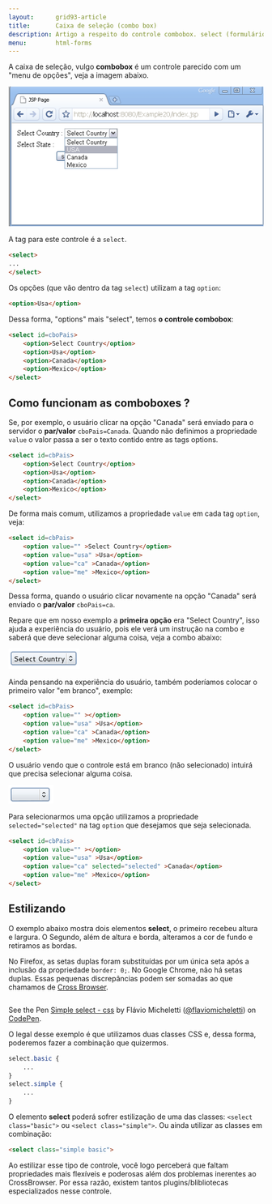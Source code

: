 ```yaml
---
layout:      grid93-article
title:       Caixa de seleção (combo box)
description: Artigo a respeito do controle combobox. select (formulário web) - HTML e CSS
menu:        html-forms
---
```


A caixa de seleção, vulgo __combobox__ é um controle parecido com um "menu de opções", veja a imagem abaixo.

![Ilustração de um campo combobox ](select.gif "Ilustração de um campo combobox")

A tag para este controle é a `select`.

```html
<select>
...
</select>
```

Os opções (que vão dentro da tag `select`) utilizam a tag `option`:

```html
<option>Usa</option>
```

Dessa forma, "options" mais "select", temos __o controle combobox__:

```html
<select id=cboPais>
    <option>Select Country</option>
    <option>Usa</option>
    <option>Canada</option>
    <option>Mexico</option>
</select>
```




Como funcionam as comboboxes ?
---

Se, por exemplo, o usuário clicar na opção "Canada" será enviado para o servidor o __par/valor__ `cboPais=Canada`.
Quando não definimos a propriedade `value` o valor passa a ser o texto contido entre as tags options.

```html
<select id=cbPais>
    <option>Select Country</option>
    <option>Usa</option>
    <option>Canada</option>
    <option>Mexico</option>
</select>
```


De forma mais comum, utilizamos a propriedade `value` em cada tag `option`, veja:

```html
<select id=cbPais>
    <option value="" >Select Country</option>
    <option value="usa" >Usa</option>
    <option value="ca" >Canada</option>
    <option value="me" >Mexico</option>
</select>
```

Dessa forma, quando o usuário clicar novamente na opção "Canada" será enviado o __par/valor__ `cboPais=ca`.

Repare que em nosso exemplo a __primeira opção__ era "Select Country", isso ajuda a experiência do usuário, pois ele
verá um instrução na combo e saberá que deve selecionar alguma coisa, veja a combo abaixo:

![](select-country.png)

Ainda pensando na experiência do usuário, também poderíamos colocar o primeiro valor "em branco", exemplo:

```html
<select id=cbPais>
    <option value="" ></option>
    <option value="usa" >Usa</option>
    <option value="ca" >Canada</option>
    <option value="me" >Mexico</option>
</select>
```

O usuário vendo que o controle está em branco (não selecionado) intuirá que precisa selecionar alguma coisa.

![](option-branco.png)

Para selecionarmos uma opção utilizamos a propriedade `selected="selected"` na tag `option` que desejamos que seja selecionada.

```html
<select id=cbPais>
    <option value="" ></option>
    <option value="usa" >Usa</option>
    <option value="ca" selected="selected" >Canada</option>
    <option value="me" >Mexico</option>
</select>
```


Estilizando
---

O exemplo abaixo mostra dois elementos __select__, o primeiro recebeu altura e largura. O Segundo, além de altura e
borda, alteramos a cor de fundo e retiramos as bordas.

No Firefox, as setas duplas foram substituídas por um única seta após a inclusão da propriedade `border: 0;`. No Google
Chrome, não há setas duplas. Essas pequenas discrepâncias podem ser somadas ao que chamamos de [Cross Browser]().

<div data-height="269" data-theme-id="2897" data-slug-hash="xbZyjY" data-default-tab="null" data-user="flaviomicheletti" class='codepen'><pre><code></code></pre>
<p>See the Pen <a href='http://codepen.io/flaviomicheletti/pen/xbZyjY/'>Simple select - css</a> by Flávio Micheletti (<a href='http://codepen.io/flaviomicheletti'>@flaviomicheletti</a>) on <a href='http://codepen.io'>CodePen</a>.</p>
</div><script async src="//assets.codepen.io/assets/embed/ei.js"></script>

O legal desse exemplo é que utilizamos duas classes CSS e, dessa forma, poderemos fazer a combinação que quizermos.

```css
select.basic {
    ...
}
select.simple {
    ...
}
```

O elemento __select__ poderá sofrer estilização de uma das classes: `<select class="basic">` ou `<select class="simple">`.
Ou ainda utilizar as classes em combinação:

```html
<select class="simple basic">
```

Ao estilizar esse tipo de controle, você logo perceberá que faltam propriedades mais flexíveis e poderosas além dos
problemas inerentes ao CrossBrowser. Por essa razão, existem tantos plugins/blibliotecas especializados nesse controle.